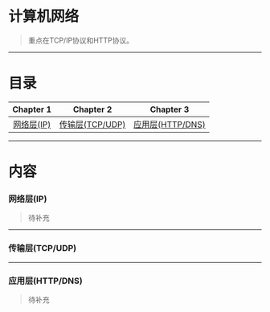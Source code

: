# 计算机网络

> 重点在TCP/IP协议和HTTP协议。

--- 

# 目录

| Chapter 1 | Chapter 2 | Chapter 3| 
| :---------: | :---------: | :---------: |
|[网络层(IP)](#net)|[传输层(TCP/UDP)](#trans)|[应用层(HTTP/DNS)](#app)|

---

# 内容

### <span id = "net">网络层(IP)</span>

> 待补充

---

### <span id = "trans">传输层(TCP/UDP)</span>


---

### <span id = "app">应用层(HTTP/DNS)</span>

> 待补充
